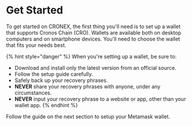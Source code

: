 # Get Started

To get started on CRONEX, the first thing you'll need is to set up a wallet that supports Cronos Chain (CRO). Wallets are available both on desktop computers and on smartphone devices. You'll need to choose the wallet that fits your needs best.

{% hint style="danger" %}
When you're setting up a wallet, be sure to:

* Download and install only the latest version from an official source.
* Follow the setup guide carefully.
* Safely back up your recovery phrases.
* **NEVER** share your recovery phrases with anyone, under any circumstances.
* **NEVER** input your recovery phrase to a website or app, other than your wallet app.
{% endhint %}

Follow the guide on the next section to setup your Metamask wallet.
